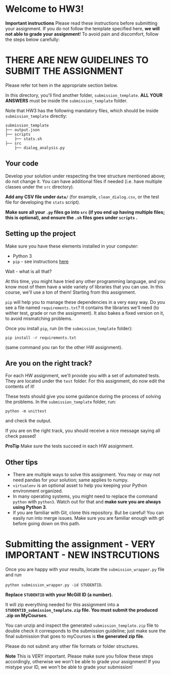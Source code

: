 # Welcome to HW3! 

**Important instructions** 
Please read these instructions before submitting your assignment. 
If you do not follow the template specified here, **we will not able to grade your assignment**! 
To avoid pain and discomfort, follow the steps below carefully:

# THERE ARE NEW GUIDELINES TO SUBMIT THE ASSIGNMENT
Please refer tot hem in the appropriate section below. 

In this directory, you'll find another folder, `submission_template`.
**ALL YOUR ANSWERS** must be inside the `submission_template` folder. 

Note that HW3 has the following mandatory files, which should be inside `submission_template` directly:

```
submission_template
├── output.json
├── scripts
    ├── stats.sh
├── src
    ├── dialog_analysis.py
```


## Your code

Develop your solution under respecting the tree structure mentioned above; do not change it. You can have additional files if needed (i.e. have multiple classes under the `src` directory).

**Add any CSV file under `data/`** (for example, `clean_dialog.csv`, or the test file for developing the `stats` script).

**Make sure all your `.py` files go into `src` (if you end up having multiple files; this is optional), and ensure the `.sh` files goes under `scripts` .**

## Setting up the project

Make sure you have these elements installed in your computer:

* Python 3
* `pip` - see instructions [here](https://packaging.python.org/tutorials/installing-packages/)

Wait - what is all that?

At this time, you might have tried any other programming language, and you know most of them have a wide variety of libraries that you can use. In this course, we'll use a ton of them! Starting from this assignment.

`pip` will help you to manage these dependencies in a very easy way. Do you see a file named `requirements.txt`? It contains the libraries we'll need (to wither test, grade or run the assignment). It also bakes a fixed version on it, to avoid mismatching problems.

Once you install `pip`, run (in the `submission_template` folder):

```
pip install -r requirements.txt
```

(same command you ran for the other HW assignment).


## Are you on the right track?

For each HW assignment, we'll provide you with a set of automated tests. They are located under the `test` folder. 
For this assignment, do now edit the contents of it!

These tests should give you some guidance during the process of solving the problems.
In the `submission_template` folder, run:

```
python -m unittest
```

and check the output.

If you are on the right track, you should receive a nice message saying all check passed! 

**ProTip** Make sure the tests succeed in each HW assignment.

## Other tips

* There are multiple ways to solve this assignment. You may or may not need pandas for your solution; same applies to numpy.
* `virtualenv` is an optional asset to help you keeping your Python environment organized.
* In many operating systems, you might need to replace the command `python` with `python3`. Watch out for that and **make sure you are always using Python 3**.
* If you are familiar with Git, clone this repository. But be careful! You can easily run into merge issues. Make sure you are familiar enough with git before going down on this path.

# Submitting the assignment - VERY IMPORTANT - NEW INSTRCUTIONS


Once you are happy with your results, locate the `submission_wrapper.py` file and run

`python submission_wrapper.py -id STUDENTID`.

**Replace `STUDENTID` with your McGill ID (a number).** 

It will zip everything needed for this assignment into a **`STUDENTID_submission_template.zip` file. You must submit the produced .zip on MyCourses**.


You can unzip and inspect the generated `submission_template.zip` file to double check it corresponds to the submission guideline; just make sure the final submission that goes to myCourses is **the generated zip file**.

Please do not submit any other file formats or folder structures.

**Note** This is VERY important. Please make sure you follow these steps accordingly, otherwise we won't be able to grade your assignment! If you mistype your ID, we won't be able to grade your submission!
